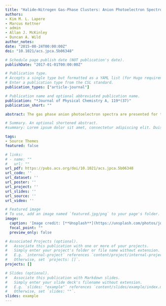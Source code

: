 ```yaml
---
title: "Halide–Nitrogen Gas-Phase Clusters: Anion Photoelectron Spectroscopy and High Level ab Initio Calculations"
authors:
- Kim M. L. Lapere
- Marcus Kettner
- admin
- Allan J. McKinley
- Duncan A. Wild
author_notes:
date: "2015-08-24T00:00:00Z"
doi: "10.1021/acs.jpca.5b06348"

# Schedule page publish date (NOT publication's date).
publishDate: "2017-01-01T00:00:00Z"

# Publication type.
# Accepts a single type but formatted as a YAML list (for Hugo requirements).
# Enter a publication type from the CSL standard.
publication_types: ["article-journal"]

# Publication name and optional abbreviated publication name.
publication: "*Journal of Physical Chemistry A, 119*(37)"
publication_short: ""

abstract: The gas phase anion photoelectron spectra are presented for the halide–nitrogen clusters X<sup>-</sup> $\cdots$ (N<sub>2</sub>)<sub>n</sub>, where X = Br and I and $n$ ≤ 5. Electron binding energies for each cluster in the halide series are determined, with no evidence observed for first solvation shell closure in either series. High level ab initio calculations at the CCSD(T) level of theory are presented for the anion and neutral halogen–nitrogen complexes. For the anion species, two minima are predicted corresponding to a loosely bound C$_{2v}$ “T-shaped” species and to a higher energy covalently bound “triangle” C$_{2v}$ symmetry geometry. For the neutral species, three stationary points were located, two of which display similar form to the anion minima and a third which is linear, i.e., C$_{\infty v}$ symmetry. The “T-shaped” geometry is a transition state linking equivalent C$_{\infty v}$ symmetry minima. Cluster dissociation energies ($D_{0}$) were determined, for both anion and neutral global minima at the CCSD(T) complete basis set limit, to be 7.8 kJ mol$^{–1}$ and 7.0 kJ mol$^{–1}$ and 3.5 kJ mol$^{–1}$ and 5.0 kJ mol$^{–1}$ for the bromine and iodine species, respectively.

# Summary. An optional shortened abstract.
#summary: Lorem ipsum dolor sit amet, consectetur adipiscing elit. Duis posuere tellus ac convallis placerat. Proin tincidunt magna sed ex sollicitudin condimentum.

tags:
- Source Themes
featured: false

# links:
# - name: ""
#   url: ""
url_pdf: https://pubs.acs.org/doi/10.1021/acs.jpca.5b06348
url_code: ''
url_dataset: ''
url_poster: ''
url_project: ''
url_slides: ''
url_source: ''
url_video: ''

# Featured image
# To use, add an image named `featured.jpg/png` to your page's folder. 
image:
  caption: 'Image credit: [**Unsplash**](https://unsplash.com/photos/jdD8gXaTZsc)'
  focal_point: ""
  preview_only: false

# Associated Projects (optional).
#   Associate this publication with one or more of your projects.
#   Simply enter your project's folder or file name without extension.
#   E.g. `internal-project` references `content/project/internal-project/index.md`.
#   Otherwise, set `projects: []`.
projects: []

# Slides (optional).
#   Associate this publication with Markdown slides.
#   Simply enter your slide deck's filename without extension.
#   E.g. `slides: "example"` references `content/slides/example/index.md`.
#   Otherwise, set `slides: ""`.
slides: example
---
```


